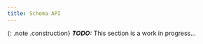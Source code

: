 ```yaml
---
title: Schema API
---
```


{: .note .construction}
**_TODO:_** This section is a work in progress...

<div style="min-height: 800px"></div>